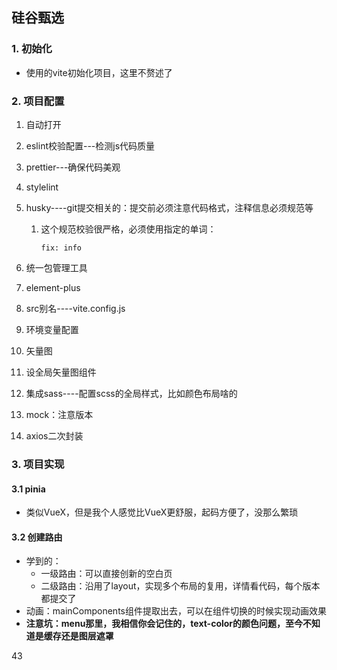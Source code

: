 ## 硅谷甄选

### 1. 初始化

- 使用的vite初始化项目，这里不赘述了

### 2. 项目配置

1. 自动打开

2. eslint校验配置---检测js代码质量

3. prettier---确保代码美观

4. stylelint

5. husky----git提交相关的：提交前必须注意代码格式，注释信息必须规范等

   1. 这个规范校验很严格，必须使用指定的单词：

      `fix: info`

6. 统一包管理工具

7. element-plus

8. src别名----vite.config.js

9. 环境变量配置

10. 矢量图

11. 设全局矢量图组件

12. 集成sass----配置scss的全局样式，比如颜色布局啥的

13. mock：注意版本
14. axios二次封装

### 3. 项目实现

#### 3.1 pinia

- 类似VueX，但是我个人感觉比VueX更舒服，起码方便了，没那么繁琐

#### 3.2 创建路由

- 学到的：
  - 一级路由：可以直接创新的空白页
  - 二级路由：沿用了layout，实现多个布局的复用，详情看代码，每个版本都提交了
- 动画：mainComponents组件提取出去，可以在组件切换的时候实现动画效果
- **注意坑：menu那里，我相信你会记住的，text-color的颜色问题，至今不知道是缓存还是图层遮罩**







43 





